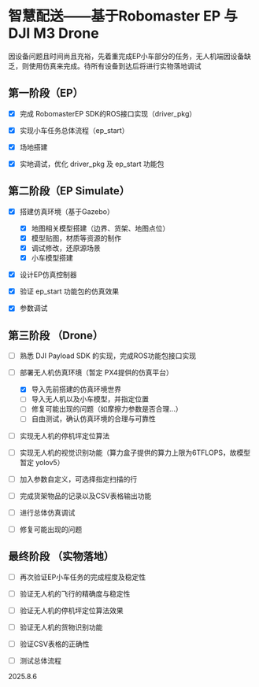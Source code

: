 # 智慧配送——基于Robomaster EP 与 DJI M3 Drone

因设备问题且时间尚且充裕，先着重完成EP小车部分的任务，无人机端因设备缺乏，则使用仿真来完成。待所有设备到达后将进行实物落地调试

## 第一阶段（EP）

- [x] 完成 RobomasterEP SDK的ROS接口实现（driver_pkg）
- [x] 实现小车任务总体流程（ep_start）
- [x] 场地搭建
- [x] 实地调试，优化 driver_pkg 及 ep_start 功能包



## 第二阶段（EP Simulate）

- [x] 搭建仿真环境（基于Gazebo）
  - [x] 地图相关模型搭建（边界、货架、地图点位）
  - [x] 模型贴图，材质等资源的制作
  - [x] 调试修改，还原源场景
  - [x] 小车模型搭建
- [x] 设计EP仿真控制器
- [x] 验证 ep_start 功能包的仿真效果
- [x] 参数调试



## 第三阶段 （Drone）

- [ ] 熟悉 DJI Payload SDK 的实现，完成ROS功能包接口实现
- [ ] 部署无人机仿真环境（暂定 PX4提供的仿真平台）
  - [x] 导入先前搭建的仿真环境世界
  - [ ] 导入无人机以及小车模型，并指定位置
  - [ ] 修复可能出现的问题（如摩擦力参数是否合理...）
  - [ ] 自由测试，确认仿真环境的合理与可靠性
- [ ] 实现无人机的停机坪定位算法
- [ ] 实现无人机的视觉识别功能（算力盒子提供的算力上限为6TFLOPS，故模型暂定 yolov5）
- [ ] 加入参数自定义，可选择指定扫描的行
- [ ] 完成货架物品的记录以及CSV表格输出功能
- [ ] 进行总体仿真调试
- [ ] 修复可能出现的问题
 


## 最终阶段 （实物落地）

- [ ] 再次验证EP小车任务的完成程度及稳定性
- [ ] 验证无人机的飞行的精确度与稳定性
- [ ] 验证无人机的停机坪定位算法效果
- [ ] 验证无人机的货物识别功能
- [ ] 验证CSV表格的正确性
- [ ] 测试总体流程


2025.8.6
